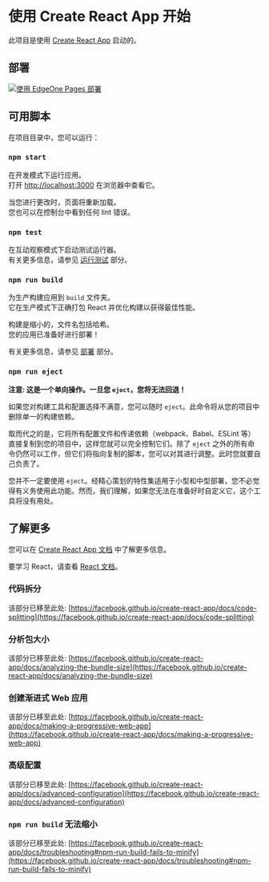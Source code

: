 # 使用 Create React App 开始

此项目是使用 [Create React App](https://github.com/facebook/create-react-app) 启动的。

## 部署

[![使用 EdgeOne Pages 部署](https://cdnstatic.tencentcs.com/edgeone/pages/deploy.svg)](https://console.cloud.tencent.com/edgeone/pages/new?from=github&template=reactjs-template)

## 可用脚本

在项目目录中，您可以运行：

### `npm start`

在开发模式下运行应用。\
打开 [http://localhost:3000](http://localhost:3000) 在浏览器中查看它。

当您进行更改时，页面将重新加载。\
您也可以在控制台中看到任何 lint 错误。

### `npm test`

在互动观察模式下启动测试运行器。\
有关更多信息，请参见 [运行测试](https://facebook.github.io/create-react-app/docs/running-tests) 部分。

### `npm run build`

为生产构建应用到 `build` 文件夹。\
它在生产模式下正确打包 React 并优化构建以获得最佳性能。

构建是缩小的，文件名包括哈希。\
您的应用已准备好进行部署！

有关更多信息，请参见 [部署](https://facebook.github.io/create-react-app/docs/deployment) 部分。

### `npm run eject`

**注意: 这是一个单向操作。一旦您 `eject`，您将无法回退！**

如果您对构建工具和配置选择不满意，您可以随时 `eject`。此命令将从您的项目中删除单一的构建依赖。

取而代之的是，它将所有配置文件和传递依赖（webpack、Babel、ESLint 等）直接复制到您的项目中，这样您就可以完全控制它们。除了 `eject` 之外的所有命令仍然可以工作，但它们将指向复制的脚本，您可以对其进行调整。此时您就要自己负责了。

您并不一定要使用 `eject`。经精心策划的特性集适用于小型和中型部署，您不必觉得有义务使用此功能。然而，我们理解，如果您无法在准备好时自定义它，这个工具将没有用处。

## 了解更多

您可以在 [Create React App 文档](https://facebook.github.io/create-react-app/docs/getting-started) 中了解更多信息。

要学习 React，请查看 [React 文档](https://reactjs.org/)。

### 代码拆分

该部分已移至此处: [https://facebook.github.io/create-react-app/docs/code-splitting](https://facebook.github.io/create-react-app/docs/code-splitting)

### 分析包大小

该部分已移至此处: [https://facebook.github.io/create-react-app/docs/analyzing-the-bundle-size](https://facebook.github.io/create-react-app/docs/analyzing-the-bundle-size)

### 创建渐进式 Web 应用

该部分已移至此处: [https://facebook.github.io/create-react-app/docs/making-a-progressive-web-app](https://facebook.github.io/create-react-app/docs/making-a-progressive-web-app)

### 高级配置

该部分已移至此处: [https://facebook.github.io/create-react-app/docs/advanced-configuration](https://facebook.github.io/create-react-app/docs/advanced-configuration)

### `npm run build` 无法缩小

该部分已移至此处: [https://facebook.github.io/create-react-app/docs/troubleshooting#npm-run-build-fails-to-minify](https://facebook.github.io/create-react-app/docs/troubleshooting#npm-run-build-fails-to-minify)